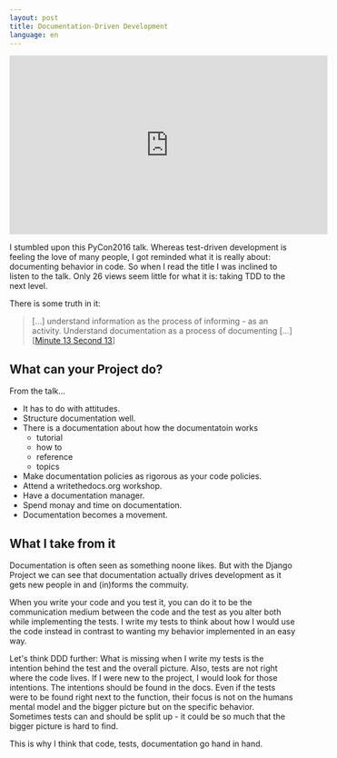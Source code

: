 ```yaml
---
layout: post
title: Documentation-Driven Development
language: en
---
```


<iframe width="560" height="315" 
        src="https://www.youtube.com/embed/x5rGUqRWlK8" frameborder="0" 
        allowfullscreen>
</iframe>

I stumbled upon this PyCon2016 talk. Whereas test-driven development is feeling
 the love of many people, I got reminded what it is really about: documenting
 behavior in code. So when I read the title I was inclined to listen to the 
 talk. Only 26 views seem little for what it is: taking TDD to the next level.

There is some truth in it:

> [...] understand information as the process of informing - as an activity. 
> Understand documentation as a process of documenting [...] 
> [[Minute 13 Second 13](https://youtu.be/x5rGUqRWlK8?t=13m13s)] 

What can your Project do?
-------------------------

From the talk...

- It has to do with attitudes.
- Structure documentation well. 
- There is a documentation about how the documentatoin works
  - tutorial
  - how to
  - reference
  - topics
- Make documentation policies as rigorous as your code policies.
- Attend a writethedocs.org workshop.
- Have a documentation manager.
- Spend monay and time on documentation.
- Documentation becomes a movement.

What I take from it
-------------------

Documentation is often seen as something noone likes. But with the Django 
Project we can see that documentation actually drives development as it gets 
new people in and (in)forms the commuity.

When you write your code and you test it, you can do it to be the communication 
medium between the code and the test as you alter both while implementing the 
tests. I write my tests to think about how I would use the code instead in 
contrast to wanting my behavior implemented in an easy way.

Let's think DDD further: 
What is missing when I write my tests is the intention
behind the test and the overall picture. 
Also, tests are not right where the code lives. 
If I were new to the project, I would look for those intentions. 
The intentions should be found in the docs.
Even if the tests were to be found right next to the function, their focus is
not on the humans mental model and the bigger picture but on the specific
behavior. 
Sometimes tests can and should be split up - it could be so much 
that the bigger picture is hard to find.

This is why I think that code, tests, documentation go hand in hand.


